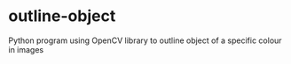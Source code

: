 # outline-object
Python program using OpenCV library to outline object of a specific colour in images
